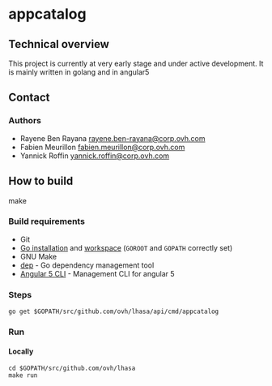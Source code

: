 # appcatalog

## Technical overview

This project is currently at very early stage and under active development. It is mainly written in golang and in angular5

## Contact

### Authors

* Rayene Ben Rayana <rayene.ben-rayana@corp.ovh.com>
* Fabien Meurillon <fabien.meurillon@corp.ovh.com>
* Yannick Roffin <yannick.roffin@corp.ovh.com>

## How to build

make

### Build requirements

* Git
* [Go installation](https://golang.org/doc/install) and [workspace](https://golang.org/doc/code.html#Workspaces) (`GOROOT` and `GOPATH` correctly set)
* GNU Make
* [dep](https://github.com/golang/dep) - Go dependency management tool
* [Angular 5 CLI](https://angular.io/guide/quickstart) - Management CLI for angular 5

### Steps

```
go get $GOPATH/src/github.com/ovh/lhasa/api/cmd/appcatalog
```

### Run

#### Locally

```
cd $GOPATH/src/github.com/ovh/lhasa
make run
```
